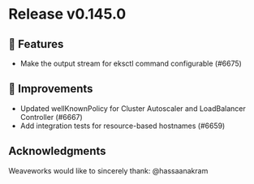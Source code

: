 # Release v0.145.0

## 🚀 Features

- Make the output stream for eksctl command configurable (#6675)

## 🎯 Improvements

- Updated wellKnownPolicy for Cluster Autoscaler and LoadBalancer Controller (#6667)
- Add integration tests for resource-based hostnames (#6659)

## Acknowledgments
Weaveworks would like to sincerely thank:
@hassaanakram
